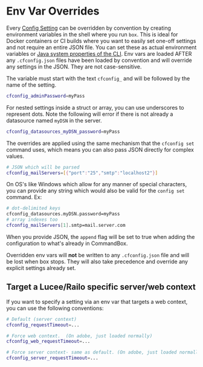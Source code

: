 # Env Var Overrides

Every [Config Setting](../the-basics/config-items.md) can be overridden by convention by creating environment variables in the shell where you run `box`. This is ideal for Docker containers or CI builds where you want to easily set one-off settings and not require an entire JSON file. You can set these as actual environment variables or [Java system properties of the CLI](https://commandbox.ortusbooks.com/usage/execution#ad-hoc-java-properties-for-the-cli). Env vars are loaded AFTER any `.cfconfig.json` files have been loaded by convention and will override any settings in the JSON. They are not case-sensitive.

The variable must start with the text `cfconfig_` and will be followed by the name of the setting.

```bash
cfconfig_adminPassword=myPass
```

For nested settings inside a struct or array, you can use underscores to represent dots. Note the following will error if there is not already a datasource named `myDSN` in the server.

```bash
cfconfig_datasources_myDSN_password=myPass
```

The overrides are applied using the same mechanism that the `cfconfig set` command uses, which means you can also pass JSON directly for complex values.

```bash
# JSON which will be parsed
cfconfig_mailServers=[{"port":"25","smtp":"localhost2"}]
```

On OS's like Windows which allow for any manner of special characters, you can provide any string which would also be valid for the `config set` command. Ex:

```bash
# dot-delimited keys
cfconfig_datasources.myDSN.password=myPass
# array indexes too
cfconfig_mailServers[1].smtp=mail.server.com
```

When you provide JSON, the `append` flag will be set to true when adding the configuration to what's already in CommandBox.

Overridden env vars will **not** be written to any `.cfconfig.json` file and will be lost when box stops. They will also take precedence and override any explicit settings already set.

## Target a Lucee/Railo specific server/web context

If you want to specify a setting via an env var that targets a web context, you can use the following conventions:

```bash
# Default (server context)
cfconfig_requestTimeout=...

# Force web context.  (On adobe, just loaded normally)
cfconfig_web_requestTimeout=...

# Force server context- same as default. (On adobe, just loaded normally)
cfconfig_server_requestTimeout=...
```

